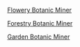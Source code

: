 [Flowery Botanic Miner](Botanic_Miners/Flowery_Botanic_Miner.md)

[Forestry Botanic Miner](Botanic_Miners/Forestry_Botanic_Miner.md)

[Garden Botanic Miner](Botanic_Miners/Garden_Botanic_Miner.md)

